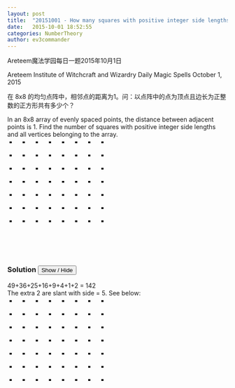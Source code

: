 ```yaml
---
layout: post
title:  "20151001 - How many squares with positive integer side lengths"
date:   2015-10-01 18:52:55
categories: NumberTheory
author: ev3commander
---
```

Areteem魔法学园每日一题2015年10月1日

Areteem Institute of Witchcraft and Wizardry
Daily Magic Spells October 1, 2015

在 8x8 的均匀点阵中，相邻点的距离为1。问：以点阵中的点为顶点且边长为正整数的正方形共有多少个？


In an 8x8 array of evenly spaced points, the distance between adjacent points is 1. Find the number of squares with positive integer side lengths and all vertices belonging to the array.
<br>
<svg width="250" height="250"> 
  <g fill="none" stroke="black" stroke-width="4">
    <path stroke-dasharray="5,25" d="M5 10 l215 0"></path>
    <path stroke-dasharray="5,25" d="M5 40 l215 0"></path>
    <path stroke-dasharray="5,25" d="M5 70 l215 0"></path>
    <path stroke-dasharray="5,25" d="M5 100 l215 0"></path>
    <path stroke-dasharray="5,25" d="M5 130 l215 0"></path>
    <path stroke-dasharray="5,25" d="M5 160 l215 0"></path>
    <path stroke-dasharray="5,25" d="M5 190 l215 0"></path>      
    <path stroke-dasharray="5,25" d="M5 220 l215 0"></path>          
  </g>
</svg>


### Solution <button>Show / Hide</button>

<solution>

49+36+25+16+9+4+1+2 = 142
<br>
The extra 2 are slant with side = 5. See below:
<br>
<svg width="250" height="250"> 
  <g fill="none" stroke="black" stroke-width="4">
    <path stroke-dasharray="5,25" d="M5 10 l215 0"></path>
    <path stroke-dasharray="5,25" d="M5 40 l215 0"></path>
    <path stroke-dasharray="5,25" d="M5 70 l215 0"></path>
    <path stroke-dasharray="5,25" d="M5 100 l215 0"></path>
    <path stroke-dasharray="5,25" d="M5 130 l215 0"></path>
    <path stroke-dasharray="5,25" d="M5 160 l215 0"></path>
    <path stroke-dasharray="5,25" d="M5 190 l215 0"></path>      
    <path stroke-dasharray="5,25" d="M5 220 l215 0"></path>          
    <path d="M 6 101 L 128 10 217 129 97 220 z" stroke="blue" stroke-width="3" />
    <path d="M 6 130 L 98 10 217 99 128 220 z" stroke="red" stroke-width="3" />    
  </g>
</svg>
</solution>
